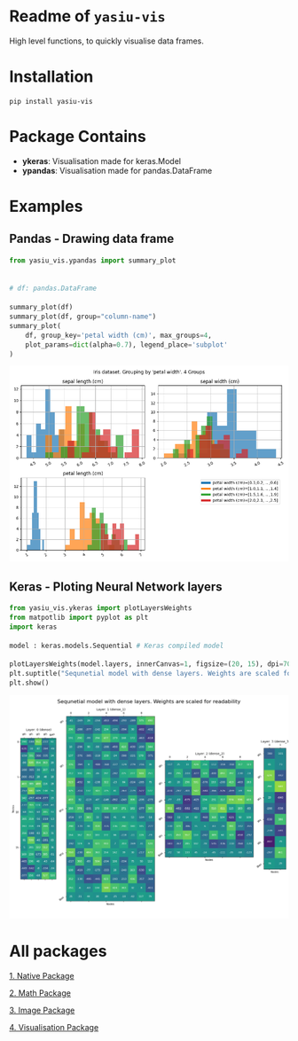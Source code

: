 # Readme of `yasiu-vis`

High level functions, to quickly visualise data frames.

# Installation

```shell
pip install yasiu-vis
```
# Package Contains
- **ykeras**: Visualisation made for keras.Model
- **ypandas**: Visualisation made for pandas.DataFrame

# Examples

## Pandas - Drawing data frame

```py
from yasiu_vis.ypandas import summary_plot


# df: pandas.DataFrame

summary_plot(df)
summary_plot(df, group="column-name")
summary_plot(
    df, group_key='petal width (cm)', max_groups=4,
    plot_params=dict(alpha=0.7), legend_place='subplot'
)
```
![Summary Plot](./pics/summaryPlot.png)

## Keras - Ploting Neural Network layers
```py
from yasiu_vis.ykeras import plotLayersWeights
from matpotlib import pyplot as plt
import keras

model : keras.models.Sequential # Keras compiled model

plotLayersWeights(model.layers, innerCanvas=1, figsize=(20, 15), dpi=70, scaleWeights=1000)
plt.suptitle("Sequnetial model with dense layers. Weights are scaled for readability", size=20)
plt.show()
```

![Keras Weights](./pics/kerasLayers.png)

# All packages

[1. Native Package](https://pypi.org/project/yasiu-native/)

[2. Math Package](https://pypi.org/project/yasiu-math/)

[3. Image Package](https://pypi.org/project/yasiu-image/)

[4. Visualisation Package](https://pypi.org/project/yasiu-vis/)

